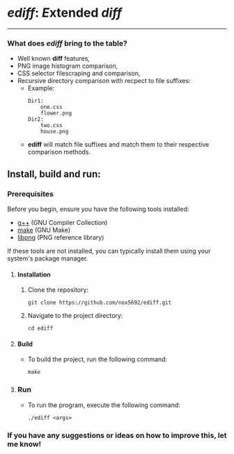 # *ediff*: *E*xtended *diff*

---
### What does *ediff* bring to the table?
- Well known **diff** features,
- PNG image histogram comparison,
- CSS selector filescraping and comparison,
- Recursive directory comparison with recpect to file suffixes:
    - Example:
        ```
        Dir1:
            one.css
            flower.png
        Dir2:
            two.css
            house.png
        ```
    - **ediff** will match file suffixes and match them to their respective comparison methods.

## Install, build and run:

### Prerequisites
Before you begin, ensure you have the following tools installed:

- [g++](https://gcc.gnu.org/) (GNU Compiler Collection)
- [make](https://www.gnu.org/software/make/) (GNU Make)
- [libpng](http://www.libpng.org/pub/png/libpng.html) (PNG reference library)

If these tools are not installed, you can typically install them using your system's package manager.

1. #### Installation
    1. Clone the repository:

        `git clone https://github.com/nox5692/ediff.git`

    2. Navigate to the project directory:

        `cd ediff`

2. #### Build
    - To build the project, run the following command:

        `make`

3. ### Run
    - To run the program, execute the following command:

        `./ediff <args>`

### If you have any suggestions or ideas on how to improve this, let me know!
